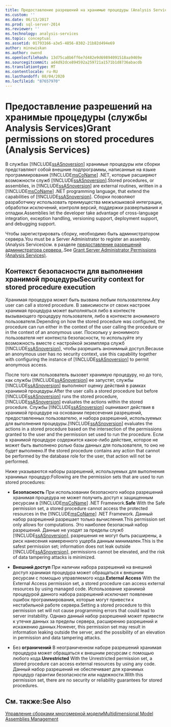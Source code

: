 ```yaml
---
title: Предоставление разрешений на хранимые процедуры (Analysis Services) | Документация Майкрософт
ms.custom: ''
ms.date: 06/13/2017
ms.prod: sql-server-2014
ms.reviewer: ''
ms.technology: analysis-services
ms.topic: conceptual
ms.assetid: 01793166-a3e5-4856-8302-21b82d494e69
author: minewiskan
ms.author: owend
ms.openlocfilehash: 13d75ca8b6ff6e7d482e9d69894091518aa9469e
ms.sourcegitcommit: ad4d92dce894592a259721a1571b1d8736abacdb
ms.translationtype: MT
ms.contentlocale: ru-RU
ms.lasthandoff: 08/04/2020
ms.locfileid: "87657970"
---
```

# <a name="grant-permissions-on-stored-procedures-analysis-services"></a><span data-ttu-id="ec40f-102">Предоставление разрешений на хранимые процедуры (службы Analysis Services)</span><span class="sxs-lookup"><span data-stu-id="ec40f-102">Grant permissions on stored procedures (Analysis Services)</span></span>
  <span data-ttu-id="ec40f-103">В службах [!INCLUDE[ssASnoversion](../includes/ssasnoversion-md.md)] хранимые процедуры или сборки представляют собой внешние подпрограммы, написанные на языке программирования [!INCLUDE[msCoName](../includes/msconame-md.md)] .NET, которые расширяют возможности служб [!INCLUDE[ssASnoversion](../includes/ssasnoversion-md.md)].</span><span class="sxs-lookup"><span data-stu-id="ec40f-103">Stored procedures, or assemblies, in [!INCLUDE[ssASnoversion](../includes/ssasnoversion-md.md)] are external routines, written in a [!INCLUDE[msCoName](../includes/msconame-md.md)] .NET programming language, that extend the capabilities of [!INCLUDE[ssASnoversion](../includes/ssasnoversion-md.md)].</span></span> <span data-ttu-id="ec40f-104">Сборки позволяют разработчику использовать преимущества межъязыковой интеграции, обработки исключений, контроля версий, поддержки развертывания и отладки.</span><span class="sxs-lookup"><span data-stu-id="ec40f-104">Assemblies let the developer take advantage of cross-language integration, exception handling, versioning support, deployment support, and debugging support.</span></span>  
  
 <span data-ttu-id="ec40f-105">Чтобы зарегистрировать сборку, необходимо быть администратором сервера.</span><span class="sxs-lookup"><span data-stu-id="ec40f-105">You must be a Server Administrator to register an assembly.</span></span> <span data-ttu-id="ec40f-106">&#40;Analysis Services&#41;см. в разделе [предоставление разрешений администратора сервера ](instances/grant-server-admin-rights-to-an-analysis-services-instance.md).</span><span class="sxs-lookup"><span data-stu-id="ec40f-106">See [Grant Server Administrator Permissions &#40;Analysis Services&#41;](instances/grant-server-admin-rights-to-an-analysis-services-instance.md).</span></span>  
  
## <a name="security-context-for-stored-procedure-execution"></a><span data-ttu-id="ec40f-107">Контекст безопасности для выполнения хранимой процедуры</span><span class="sxs-lookup"><span data-stu-id="ec40f-107">Security context for stored procedure execution</span></span>  
 <span data-ttu-id="ec40f-108">Хранимая процедура может быть вызвана любым пользователем.</span><span class="sxs-lookup"><span data-stu-id="ec40f-108">Any user can call a stored procedure.</span></span> <span data-ttu-id="ec40f-109">В зависимости от своих настроек хранимая процедура может выполняться либо в контексте вызывающего процедуру пользователя, либо в контексте анонимного пользователя.</span><span class="sxs-lookup"><span data-stu-id="ec40f-109">Depending on how the stored procedure was configured, the procedure can run either in the context of the user calling the procedure or in the context of an anonymous user.</span></span> <span data-ttu-id="ec40f-110">Поскольку у анонимного пользователя нет контекста безопасности, то используйте эту возможность вместе с настройкой экземпляра служб [!INCLUDE[ssASnoversion](../includes/ssasnoversion-md.md)], чтобы разрешить анонимный доступ.</span><span class="sxs-lookup"><span data-stu-id="ec40f-110">Because an anonymous user has no security context, use this capability together with configuring the instance of [!INCLUDE[ssASnoversion](../includes/ssasnoversion-md.md)] to permit anonymous access.</span></span>  
  
 <span data-ttu-id="ec40f-111">После того как пользователь вызовет хранимую процедуру, но до того, как службы [!INCLUDE[ssASnoversion](../includes/ssasnoversion-md.md)] ее запустят, службы [!INCLUDE[ssASnoversion](../includes/ssasnoversion-md.md)] выполняют оценку действий в рамках хранимой процедуры.</span><span class="sxs-lookup"><span data-stu-id="ec40f-111">After the user calls a stored procedure but before [!INCLUDE[ssASnoversion](../includes/ssasnoversion-md.md)] runs the stored procedure, [!INCLUDE[ssASnoversion](../includes/ssasnoversion-md.md)] evaluates the actions within the stored procedure.</span></span> <span data-ttu-id="ec40f-112">Службы [!INCLUDE[ssASnoversion](../includes/ssasnoversion-md.md)] оценивают действия в хранимой процедуре на основании пересечения разрешений, предоставленных пользователю, и набора разрешений, используемых для выполнения процедуры.</span><span class="sxs-lookup"><span data-stu-id="ec40f-112">[!INCLUDE[ssASnoversion](../includes/ssasnoversion-md.md)] evaluates the actions in a stored procedure based on the intersection of the permissions granted to the user and the permission set used to run the procedure.</span></span> <span data-ttu-id="ec40f-113">Если в хранимой процедуре содержится какое-либо действие, которое не может быть выполнено ролью базы данных для пользователя, то оно не будет выполнено.</span><span class="sxs-lookup"><span data-stu-id="ec40f-113">If the stored procedure contains any action that cannot be performed by the database role for the user, that action will not be performed.</span></span>  
  
 <span data-ttu-id="ec40f-114">Ниже указываются наборы разрешений, используемых для выполнения хранимых процедур:</span><span class="sxs-lookup"><span data-stu-id="ec40f-114">Following are the permission sets that are used to run stored procedures:</span></span>  
  
-   <span data-ttu-id="ec40f-115">**Безопасность** При использовании безопасного набора разрешений хранимая процедура не может получить доступ к защищенным ресурсам в [!INCLUDE[msCoName](../includes/msconame-md.md)] .NET Framework.</span><span class="sxs-lookup"><span data-stu-id="ec40f-115">**Safe** With the Safe permission set, a stored procedure cannot access the protected resources in the [!INCLUDE[msCoName](../includes/msconame-md.md)] .NET Framework.</span></span> <span data-ttu-id="ec40f-116">Данный набор разрешений разрешает только вычисления.</span><span class="sxs-lookup"><span data-stu-id="ec40f-116">This permission set only allows for computations.</span></span> <span data-ttu-id="ec40f-117">Это наиболее безопасный набор разрешений. Данные не уходят за пределы служб [!INCLUDE[ssASnoversion](../includes/ssasnoversion-md.md)], разрешения не могут быть расширены, а риск нанесения намеренного ущерба данным минимален.</span><span class="sxs-lookup"><span data-stu-id="ec40f-117">This is the safest permission set; information does not leak outside [!INCLUDE[ssASnoversion](../includes/ssasnoversion-md.md)], permissions cannot be elevated, and the risk of data tampering attacks is minimized.</span></span>  
  
-   <span data-ttu-id="ec40f-118">**Внешний доступ** При наличии набора разрешений на внешний доступ хранимая процедура может обращаться к внешним ресурсам с помощью управляемого кода.</span><span class="sxs-lookup"><span data-stu-id="ec40f-118">**External Access** With the External Access permission set, a stored procedure can access external resources by using managed code.</span></span> <span data-ttu-id="ec40f-119">Использование хранимой процедурой данного набора разрешений исключает появление ошибок программирования, которые могут привести к нестабильной работе сервера.</span><span class="sxs-lookup"><span data-stu-id="ec40f-119">Setting a stored procedure to this permission set will not cause programming errors that could lead to server instability.</span></span> <span data-ttu-id="ec40f-120">Однако данный набор разрешений может привести к утечке данных за пределы сервера, расширению разрешений и искажению данных.</span><span class="sxs-lookup"><span data-stu-id="ec40f-120">However, this permission set may result in information leaking outside the server, and the possibility of an elevation in permission and data tampering attacks.</span></span>  
  
-   <span data-ttu-id="ec40f-121">Без **ограничений** В неограниченном наборе разрешений хранимая процедура может обращаться к внешним ресурсам с помощью любого кода.</span><span class="sxs-lookup"><span data-stu-id="ec40f-121">**Unrestricted** With the Unrestricted permission set, a stored procedure can access external resources by using any code.</span></span> <span data-ttu-id="ec40f-122">Данный набор разрешений не обеспечивает для хранимых процедур гарантии безопасности или надежности.</span><span class="sxs-lookup"><span data-stu-id="ec40f-122">With this permission set, there are no security or reliability guarantees for stored procedures.</span></span>  
  
## <a name="see-also"></a><span data-ttu-id="ec40f-123">См. также:</span><span class="sxs-lookup"><span data-stu-id="ec40f-123">See Also</span></span>  
 [<span data-ttu-id="ec40f-124">Управление сборками многомерной модели</span><span class="sxs-lookup"><span data-stu-id="ec40f-124">Multidimensional Model Assemblies Management</span></span>](multidimensional-models/multidimensional-model-assemblies-management.md)  
  
  
